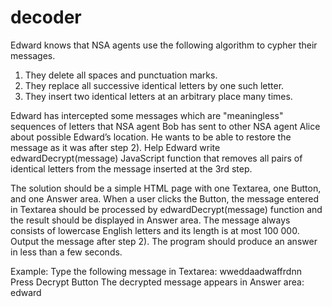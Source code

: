# decoder

Edward knows that NSA agents use the following algorithm to cypher their messages.

1) They delete all spaces and punctuation marks.
2) They replace all successive identical letters by one such letter.
3) They insert two identical letters at an arbitrary place many times.

Edward has intercepted some messages which are "meaningless" sequences of letters that NSA agent Bob has sent to other NSA agent Alice about possible Edward’s location. He wants to be able to restore the message as it was after step 2). Help Edward write edwardDecrypt(message) JavaScript function that removes all pairs of identical letters from the message inserted at the 3rd step. 

The solution should be a simple HTML page with one Textarea, one Button, and one Answer area. When a user clicks the Button, the message entered in Textarea should be processed by edwardDecrypt(message) function and the result should be displayed in Answer area. The message always consists of lowercase English letters and its length is at most 100 000. Output the message after step 2). The program should produce an answer in less than a few seconds.

Example:
Type the following message in Textarea: wweddaadwaffrdnn
Press Decrypt Button
The decrypted message appears in Answer area: edward
